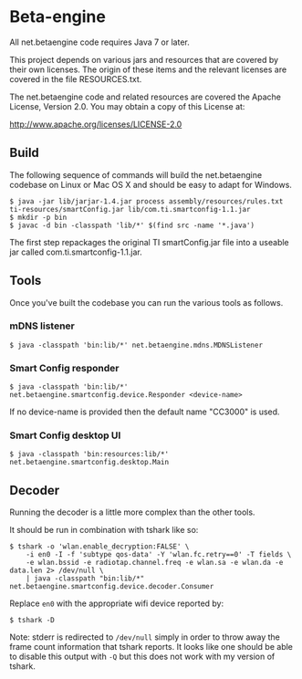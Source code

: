 Beta-engine
===========

All net.betaengine code requires Java 7 or later.

This project depends on various jars and resources that are covered by their own licenses.
The origin of these items and the relevant licenses are covered in the file RESOURCES.txt.

The net.betaengine code and related resources are covered the Apache License, Version 2.0.
You may obtain a copy of this License at:

<http://www.apache.org/licenses/LICENSE-2.0>

Build
-----

The following sequence of commands will build the net.betaengine codebase on Linux or Mac OS X and should be easy to adapt for Windows.

    $ java -jar lib/jarjar-1.4.jar process assembly/resources/rules.txt ti-resources/smartConfig.jar lib/com.ti.smartconfig-1.1.jar
    $ mkdir -p bin
    $ javac -d bin -classpath 'lib/*' $(find src -name '*.java')

The first step repackages the original TI smartConfig.jar file into a useable jar called com.ti.smartconfig-1.1.jar.

Tools
-----

Once you've built the codebase you can run the various tools as follows.

### mDNS listener

    $ java -classpath 'bin:lib/*' net.betaengine.mdns.MDNSListener

### Smart Config responder

    $ java -classpath 'bin:lib/*' net.betaengine.smartconfig.device.Responder <device-name>

If no device-name is provided then the default name "CC3000" is used.

### Smart Config desktop UI

    $ java -classpath 'bin:resources:lib/*' net.betaengine.smartconfig.desktop.Main

Decoder
-------

Running the decoder is a little more complex than the other tools.

It should be run in combination with tshark like so:

    $ tshark -o 'wlan.enable_decryption:FALSE' \
        -i en0 -I -f 'subtype qos-data' -Y 'wlan.fc.retry==0' -T fields \
        -e wlan.bssid -e radiotap.channel.freq -e wlan.sa -e wlan.da -e data.len 2> /dev/null \
        | java -classpath "bin:lib/*" net.betaengine.smartconfig.device.decoder.Consumer

Replace `en0` with the appropriate wifi device reported by:

    $ tshark -D

Note: stderr is redirected to `/dev/null` simply in order to throw away the frame count information that tshark reports.
It looks like one should be able to disable this output with `-Q` but this does not work with my version of tshark.
